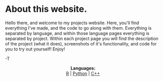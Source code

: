 <p align="center">
  <h1>About this website.</h1>
</p>

Hello there, and welcome to my projects website. Here, you'll find everything I've made, and the code to go along with them. Everything is separated by language, and within those language pages everything is separated by project. Within each project page you will find the description of the project (what it does), screenshots of it's functionality, and code for you to try out yourself! Enjoy!

-T

<p align="center">
  <b>Languages:</b><br>
  <a href="https://tvig2.github.io/R">R</a> |
  <a href="#">Python</a> |
  <a href="#">C++</a>
  <br><br>
</p>